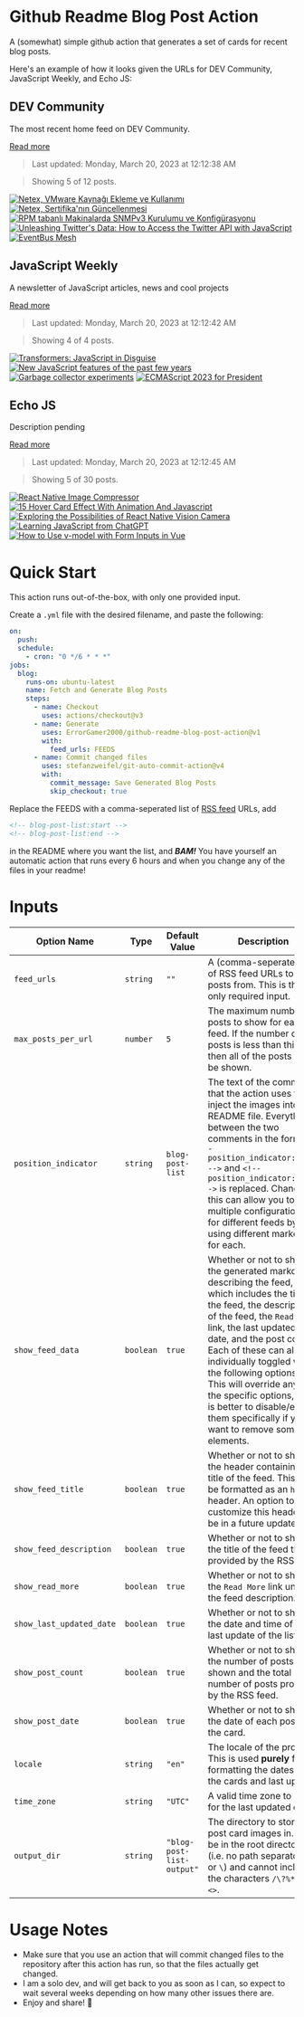 # Github Readme Blog Post Action

A (somewhat) simple github action that generates a set of cards for recent blog posts.

Here's an example of how it looks given the URLs for DEV Community, JavaScript Weekly, and Echo JS:

<!-- post-list:start -->
## DEV Community

The most recent home feed on DEV Community.

[Read more](https://dev.to)
> Last updated: Monday, March 20, 2023 at 12:12:38 AM

> Showing 5 of 12 posts.

[![Netex, VMware Kaynağı Ekleme ve Kullanımı](https://raw.githubusercontent.com/ErrorGamer2000/github-readme-blog-post-action/main/generated_files/DEV_Community/Netex__VMware_Kaynağı_Ekleme_ve_Kullanımı.svg)](https://dev.to/aciklab/netex-vmware-kaynagi-ekleme-ve-kullanimi-375e)
[![Netex, Sertifika'nın Güncellenmesi](https://raw.githubusercontent.com/ErrorGamer2000/github-readme-blog-post-action/main/generated_files/DEV_Community/Netex__Sertifika'nın_Güncellenmesi.svg)](https://dev.to/aciklab/netex-sertifikanin-guncellenmesi-1867)
[![RPM tabanlı Makinalarda SNMPv3 Kurulumu ve Konfigürasyonu](https://raw.githubusercontent.com/ErrorGamer2000/github-readme-blog-post-action/main/generated_files/DEV_Community/RPM_tabanlı_Makinalarda_SNMPv3_Kurulumu_ve_Konfigürasyonu.svg)](https://dev.to/aciklab/rpm-tabanli-makinalarda-snmpv3-kurulumu-ve-konfigurasyonu-30fo)
[![Unleashing Twitter's Data: How to Access the Twitter API with JavaScript](https://raw.githubusercontent.com/ErrorGamer2000/github-readme-blog-post-action/main/generated_files/DEV_Community/Unleashing_Twitter's_Data__How_to_Access_the_Twitter_API_with_JavaScript.svg)](https://dev.to/nimeshbrt/unleashing-twitters-data-how-to-access-the-twitter-api-with-javascript-24mp)
[![EventBus Mesh](https://raw.githubusercontent.com/ErrorGamer2000/github-readme-blog-post-action/main/generated_files/DEV_Community/EventBus_Mesh.svg)](https://dev.to/aws-builders/eventbus-mesh-4c8o)


## JavaScript Weekly

A newsletter of JavaScript articles, news and cool projects

[Read more](https://javascriptweekly.com/)
> Last updated: Monday, March 20, 2023 at 12:12:42 AM

> Showing 4 of 4 posts.

[![Transformers: JavaScript in Disguise](https://raw.githubusercontent.com/ErrorGamer2000/github-readme-blog-post-action/main/generated_files/JavaScript_Weekly/Transformers__JavaScript_in_Disguise.svg)](https://javascriptweekly.com/issues/630)
[![New JavaScript features of the past few years](https://raw.githubusercontent.com/ErrorGamer2000/github-readme-blog-post-action/main/generated_files/JavaScript_Weekly/New_JavaScript_features_of_the_past_few_years.svg)](https://javascriptweekly.com/issues/629)
[![Garbage collector experiments](https://raw.githubusercontent.com/ErrorGamer2000/github-readme-blog-post-action/main/generated_files/JavaScript_Weekly/Garbage_collector_experiments.svg)](https://javascriptweekly.com/issues/628)
[![ECMAScript 2023 for President](https://raw.githubusercontent.com/ErrorGamer2000/github-readme-blog-post-action/main/generated_files/JavaScript_Weekly/ECMAScript_2023_for_President.svg)](https://javascriptweekly.com/issues/627)


## Echo JS

Description pending

[Read more](
http://www.echojs.com
)
> Last updated: Monday, March 20, 2023 at 12:12:45 AM

> Showing 5 of 30 posts.

[![React Native Image Compressor](https://raw.githubusercontent.com/ErrorGamer2000/github-readme-blog-post-action/main/generated_files/_Echo_JS_/React_Native_Image_Compressor.svg)](https://dskcode.com/react-native-image-compressor)
[![15 Hover Card Effect With Animation And Javascript](https://raw.githubusercontent.com/ErrorGamer2000/github-readme-blog-post-action/main/generated_files/_Echo_JS_/15_Hover_Card_Effect_With_Animation_And_Javascript.svg)](https://wizardry-design.com/15-hover-card-effect-with-animation-and-javascript/)
[![Exploring the Possibilities of React Native Vision Camera](https://raw.githubusercontent.com/ErrorGamer2000/github-readme-blog-post-action/main/generated_files/_Echo_JS_/Exploring_the_Possibilities_of_React_Native_Vision_Camera.svg)](https://dskcode.com/react-native-vision-camera)
[![Learning JavaScript from ChatGPT](https://raw.githubusercontent.com/ErrorGamer2000/github-readme-blog-post-action/main/generated_files/_Echo_JS_/Learning_JavaScript_from_ChatGPT.svg)](https://medium.com/javascript-scene/learning-javascript-from-chatgpt-c0baebc19ae9)
[![How to Use v-model with Form Inputs in Vue](https://raw.githubusercontent.com/ErrorGamer2000/github-readme-blog-post-action/main/generated_files/_Echo_JS_/How_to_Use_v-model_with_Form_Inputs_in_Vue.svg)](https://dmitripavlutin.com/vue-v-model-form-inputs/)


<!-- post-list:end -->

# Quick Start

This action runs out-of-the-box, with only one provided input.

Create a `.yml` file with the desired filename, and paste the following:

```yml
on:
  push:
  schedule:
    - cron: "0 */6 * * *"
jobs:
  blog:
    runs-on: ubuntu-latest
    name: Fetch and Generate Blog Posts
    steps:
      - name: Checkout
        uses: actions/checkout@v3
      - name: Generate
        uses: ErrorGamer2000/github-readme-blog-post-action@v1
        with:
          feed_urls: FEEDS
      - name: Commit changed files
        uses: stefanzweifel/git-auto-commit-action@v4
        with:
          commit_message: Save Generated Blog Posts
          skip_checkout: true
```

Replace the FEEDS with a comma-seperated list of [RSS feed](https://rss.com/blog/how-do-rss-feeds-work/) URLs, add

```md
<!-- blog-post-list:start -->
<!-- blog-post-list:end -->
```

in the README where you want the list, and **_BAM!_** You have yourself an automatic action that runs every 6 hours and when you change any of the files in your readme!

# Inputs

<table>
  <thead>
    <tr>
      <th>Option Name</th>
      <th>Type</th>
      <th>Default Value</th>
      <th>Description</th>
    </tr>
  </thead>
  <tbody>
    <tr>
      <td><code>feed_urls</code></td>
      <td><code>string</code></td>
      <td><code>""</code></td>
      <td>A (comma-seperated) list of RSS feed URLs to load posts from. This is the only required input.</td>
    </tr>
    <tr>
      <td><code>max_posts_per_url</code></td>
      <td><code>number</code></td>
      <td><code>5</code></td>
      <td>The maximum number of posts to show for each feed. If the number of posts is less than this, then all of the posts will be shown.</td>
    </tr>
    <tr>
      <td><code>position_indicator</code></td>
      <td><code>string</code></td>
      <td><code>blog-post-list</code></td>
      <td>The text of the comments that the action uses to inject the images into the README file. Everything between the two comments in the form <code>&lt;!-- position_indicator:start --&gt;</code> and <code>&lt;!-- position_indicator:end --&gt;</code> is replaced. Changing this can allow you to use multiple configurations for different feeds by using different markers for each.</td>
    </tr>
    <tr>
      <td><code>show_feed_data</code></td>
      <td><code>boolean</code></td>
      <td><code>true</code></td>
      <td>Whether or not to show the generated markdown describing the feed, which includes the title of the feed, the description of the feed, the <code>Read More</code> link, the last updated date, and the post count. Each of these can also be individually toggled with the following options. This will override any of the specific options, so it is better to disable/enable them specifically if you want to remove some elements.</td>
    </tr>
    <tr>
      <td><code>show_feed_title</code></td>
      <td><code>boolean</code></td>
      <td><code>true</code></td>
      <td>Whether or not to show the header containing the title of the feed. This will be formatted as an <code>h2</code> header. An option to customize this header will be in a future update.</td>
    </tr>
    <tr>
      <td><code>show_feed_description</code></td>
      <td><code>boolean</code></td>
      <td><code>true</code></td>
      <td>Whether or not to show the title of the feed that is provided by the RSS feed.</td>
    </tr>
    <tr>
      <td><code>show_read_more</code></td>
      <td><code>boolean</code></td>
      <td><code>true</code></td>
      <td>Whether or not to show the <code>Read More</code> link under the feed description.</td>
    </tr>
    <tr>
      <td><code>show_last_updated_date</code></td>
      <td><code>boolean</code></td>
      <td><code>true</code></td>
      <td>Whether or not to show the date and time of the last update of the list.</td>
    </tr>
    <tr>
      <td><code>show_post_count</code></td>
      <td><code>boolean</code></td>
      <td><code>true</code></td>
      <td>Whether or not to show the number of posts shown and the total number of posts provided by the RSS feed.</td>
    </tr>
    <tr>
      <td><code>show_post_date</code></td>
      <td><code>boolean</code></td>
      <td><code>true</code></td>
      <td>Whether or not to show the date of each post on the card.</td>
    </tr>
    <tr>
      <td><code>locale</code></td>
      <td><code>string</code></td>
      <td><code>"en"</code></td>
      <td>The locale of the project. This is used <strong>purely</strong> for formatting the dates of the cards and last update.</td>
    </tr>
    <tr>
      <td><code>time_zone</code></td>
      <td><code>string</code></td>
      <td><code>"UTC"</code></td>
      <td>A valid time zone to use for the last updated date.</td>
    </tr>
    <tr>
      <td><code>output_dir</code></td>
      <td><code>string</code></td>
      <td><code>"blog-post-list-output"</code></td>
      <td>The directory to store the post card images in. Must be in the root directory (i.e. no path separators <code>/</code> or <code>\</code>) and cannot include the characters <code>/\?%*:|"&lt;&gt;</code>.</td>
    </tr>
<!--
    <tr>
      <td><code></code></td>
      <td><cde></cde></td>
      <td><code></code></td>
      <td></td>
    </tr>
-->
  </tbody>
</table>

# Usage Notes

- Make sure that you use an action that will commit changed files to the repository after this action has run, so that the files actually get changed.
- I am a solo dev, and will get back to you as soon as I can, so expect to wait several weeks depending on how many other issues there are.
- Enjoy and share! 🤗
